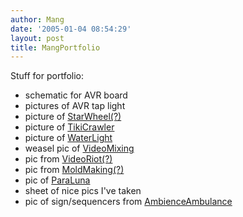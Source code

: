```yaml
---
author: Mang
date: '2005-01-04 08:54:29'
layout: post
title: MangPortfolio
---
```


Stuff for portfolio:

* schematic for AVR board
* pictures of AVR tap light
* picture of [StarWheel(?)](StarWheel(?).html)
* picture of [TikiCrawler](TikiCrawler.html)
* picture of [WaterLight](WaterLight.html)
* weasel pic of [VideoMixing](VideoMixing.html)
* pic from [VideoRiot(?)](VideoRiot(?).html)
* pic from [MoldMaking(?)](MoldMaking(?).html)
* pic of [ParaLuna](ParaLuna.html)
* sheet of nice pics I've taken
* pic of sign/sequencers from [AmbienceAmbulance](AmbienceAmbulance.html)
